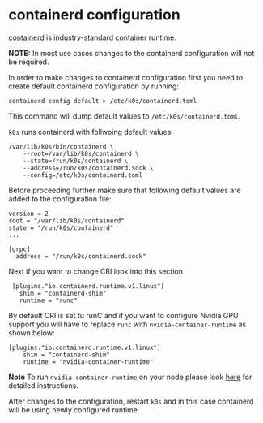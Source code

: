 # containerd configuration

[containerd](https://github.com/containerd/containerd) is industry-standard container runtime.

**NOTE:** In most use cases changes to the containerd configuration will not be required. 

In order to make changes to containerd configuration first you need to create default containerd configuration by running:
```
containerd config default > /etc/k0s/containerd.toml
```
This command will dump default values to `/etc/k0s/containerd.toml`. 

`k0s` runs containerd with follwoing default values:
```
/var/lib/k0s/bin/containerd \
    --root=/var/lib/k0s/containerd \
    --state=/run/k0s/containerd \
    --address=/run/k0s/containerd.sock \
    --config=/etc/k0s/containerd.toml
```

Before proceeding further make sure that following default values are added to the configuration file:
```
version = 2
root = "/var/lib/k0s/containerd"
state = "/run/k0s/containerd"
...

[grpc]
  address = "/run/k0s/containerd.sock"
```

Next if you want to change CRI look into this section

 ``` 
  [plugins."io.containerd.runtime.v1.linux"]
    shim = "containerd-shim"
    runtime = "runc"
```

By default CRI is set tu runC and if you want to configure Nvidia GPU support you will have to replace `runc` with `nvidia-container-runtime` as shown below:

```
[plugins."io.containerd.runtime.v1.linux"]
    shim = "containerd-shim"
    runtime = "nvidia-container-runtime"
```

**Note** To run `nvidia-container-runtime` on your node please look [here](https://josephb.org/blog/containerd-nvidia/) for detailed instructions.


After changes to the configuration, restart `k0s` and in this case containerd will be using newly configured runtime.